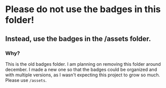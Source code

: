 # Please do not use the badges in this folder!
## Instead, use the badges in the /assets folder.
### Why?
This is the old badges folder. I am planning on removing this folder around december. I made a new one so that the badges could be organized and with multiple versions, as I wasn't expecting this project to grow so much. Please use `/assets`.
